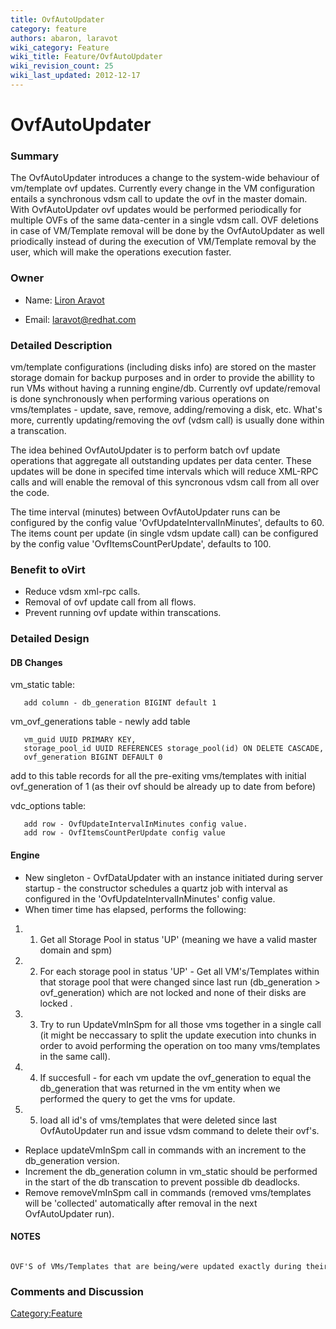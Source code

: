 ```yaml
---
title: OvfAutoUpdater
category: feature
authors: abaron, laravot
wiki_category: Feature
wiki_title: Feature/OvfAutoUpdater
wiki_revision_count: 25
wiki_last_updated: 2012-12-17
---
```


# OvfAutoUpdater

### Summary

The OvfAutoUpdater introduces a change to the system-wide behaviour of vm/template ovf updates. Currently every change in the VM configuration entails a synchronous vdsm call to update the ovf in the master domain. With OvfAutoUpdater ovf updates would be performed periodically for multiple OVFs of the same data-center in a single vdsm call. OVF deletions in case of VM/Template removal will be done by the OvfAutoUpdater as well priodically instead of during the execution of VM/Template removal by the user, which will make the operations execution faster.

### Owner

*   Name: [ Liron Aravot](User:Laravot)

<!-- -->

*   Email: <laravot@redhat.com>

### Detailed Description

vm/template configurations (including disks info) are stored on the master storage domain for backup purposes and in order to provide the abillity to run VMs without having a running engine/db. Currently ovf update/removal is done synchronously when performing various operations on vms/templates - update, save, remove, adding/removing a disk, etc. What's more, currently updating/removing the ovf (vdsm call) is usually done within a transcation.

The idea behined OvfAutoUpdater is to perform batch ovf update operations that aggregate all outstanding updates per data center. These updates will be done in specifed time intervals which will reduce XML-RPC calls and will enable the removal of this syncronous vdsm call from all over the code.

The time interval (minutes) between OvfAutoUpdater runs can be configured by the config value 'OvfUpdateIntervalInMinutes', defaults to 60. The items count per update (in single vdsm update call) can be configured by the config value 'OvfItemsCountPerUpdate', defaults to 100.

### Benefit to oVirt

*   Reduce vdsm xml-rpc calls.
*   Removal of ovf update call from all flows.
*   Prevent running ovf update within transcations.

### Detailed Design

#### DB Changes

vm_static table:

       add column - db_generation BIGINT default 1

vm_ovf_generations table - newly add table

       vm_guid UUID PRIMARY KEY,
       storage_pool_id UUID REFERENCES storage_pool(id) ON DELETE CASCADE,
       ovf_generation BIGINT DEFAULT 0

add to this table records for all the pre-exiting vms/templates with initial ovf_generation of 1 (as their ovf should be already up to date from before)

vdc_options table:

       add row - OvfUpdateIntervalInMinutes config value.
       add row - OvfItemsCountPerUpdate config value

#### Engine

*   New singleton - OvfDataUpdater with an instance initiated during server startup - the constructor schedules a quartz job with interval as configured in the 'OvfUpdateIntervalInMinutes' config value.
*   When timer time has elapsed, performs the following:

1.  1. Get all Storage Pool in status 'UP' (meaning we have a valid master domain and spm)
2.  2. For each storage pool in status 'UP' - Get all VM's/Templates within that storage pool that were changed since last run (db_generation > ovf_generation) which are not locked and none of their disks are locked .
3.  3. Try to run UpdateVmInSpm for all those vms together in a single call (it might be neccassary to split the update execution into chunks in order to avoid performing the operation on too many vms/templates in the same call).
4.  4. If succesfull - for each vm update the ovf_generation to equal the db_generation that was returned in the vm entity when we performed the query to get the vms for update.
5.  5. load all id's of vms/templates that were deleted since last OvfAutoUpdater run and issue vdsm command to delete their ovf's.

*   Replace updateVmInSpm call in commands with an increment to the db_generation version.
*   Increment the db_generation column in vm_static should be performed in the start of the db transcation to prevent possible db deadlocks.
*   Remove removeVmInSpm call in commands (removed vms/templates will be 'collected' automatically after removal in the next OvfAutoUpdater run).

#### NOTES

      OVF'S of VMs/Templates that are being/were updated exactly during their processing by OvfAutoUpdater run will have their OVF updated in the storage the next OvfAutoUpdater run, DB updates will occur regulary.

### Comments and Discussion

<Category:Feature>

